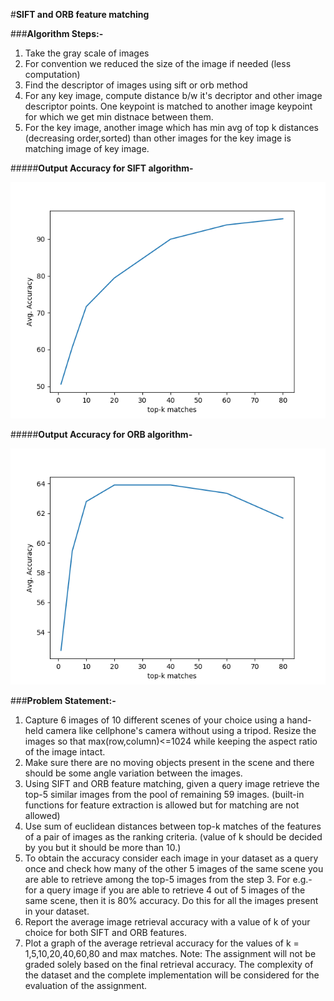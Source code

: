 #**SIFT and ORB feature matching**

###**Algorithm Steps:-**
1. Take the gray scale of images
2. For convention we reduced the size of the image if needed (less computation)
3. Find the descriptor of images using sift or orb method
4. For any key image, compute distance b/w it's decriptor and other image descriptor points. One keypoint is matched to another image keypoint for which we get min distnace between them. 
5. For the key image, another image which has min avg of top k distances (decreasing order,sorted) than other images for the key image is matching image of key image.
   
#####**Output Accuracy for SIFT algorithm-**

!["SIFT"](SIFT_Feature_Matching.png "Output Image") </br>


#####**Output Accuracy for ORB algorithm-**

!["ORB"](ORB_Feature_Matching.png "Output Image")


###**Problem Statement:-**

1. Capture 6 images of 10 different scenes of your choice using a hand-held camera like cellphone's camera without using a tripod. Resize the images so that max(row,column)<=1024 while keeping the aspect ratio of the image intact.
2. Make sure there are no moving objects present in the scene and there should be some angle variation between the images.
3. Using SIFT and ORB feature matching, given a query image retrieve the top-5 similar images from the pool of remaining 59 images. (built-in functions for feature extraction is allowed but for matching are not allowed)
4. Use sum of euclidean distances between top-k matches of the features of a pair of images as the ranking criteria. (value of k should be decided by you but it should be more than 10.)
5. To obtain the accuracy consider each image in your dataset as a query once and check how many of the other 5 images of the same scene you are able to retrieve among the top-5 images from the step 3. For e.g.- for a query image if you are able to retrieve 4 out of 5 images of the same scene, then it is 80% accuracy. Do this for all the images present in your dataset.
6. Report the average image retrieval accuracy with a value of k of your choice for both SIFT and ORB features.
7. Plot a graph of the average retrieval accuracy for the values of k = 1,5,10,20,40,60,80 and max matches.
Note: The assignment will not be graded solely based on the final retrieval accuracy. The complexity of the dataset and the complete implementation will be considered for the evaluation of the assignment.